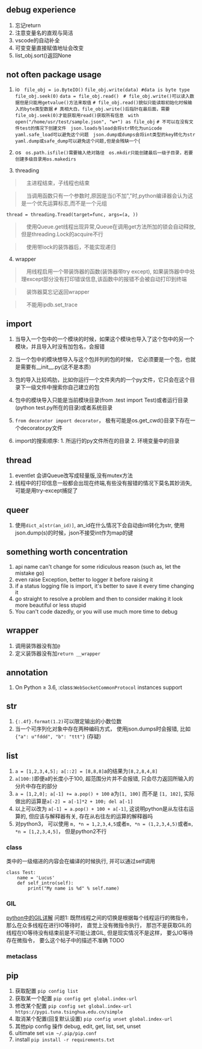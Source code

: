 ## debug experience
1. 忘记return
2. 注意变量名的直观与简洁
3. vscode的自动补全
4. 可变变量直接赋值地址会改变
5. list_obj.sort()返回None



## not often package usage
1. io
&#160;
`file_obj = io.ByteIO()`
`file_obj.write(data) #data is byte type`
`file_obj.seek(0)`
`data = file_obj.read()`
&#160;
`# file_obj.write()可以读入数据但是只能用getvalue()方法来取值`
`# file_obj.read()貌似只能读取初始化时候输入的byte类型数据`
`# 真相大白，file_obj.write()后指针在最后面，需要file_obj.seek(0)才能获取用read()获取所有信息`
&#160;
`with open("/home/usr/test/sample.json", "w+") as file_obj`
`# 不可以在没有文件test的情况下创建文件`
&#160;
`json.loads与load会将str转化为unicode`
`yaml.safe_load可以避免这个问题`
&#160;
`json.dump或dumps会将int类型的key转化为str `
`yaml.dump或safe_dump可以避免这个问题,但是会残缺一个{`

2. os
&#160;
`os.path.isfile()需要输入绝对路径`
&#160;
`os.mkdir只能创建最后一级子目录，若要创建多级目录用os.makedirs`

&#160;
3. threading
> &emsp;主进程结束，子线程也结束

> &emsp;当调用函数只有一个参数时,原因是当()不加","时,python编译器会认为这是一个优先运算标志,而不是一个元组

`thread = threading.Tread(target=func, args=(a, ))`

> &emsp;使用Queue.get线程出现异常,Queue在调用get方法所加的锁会自动释放,但是threading.Lock的acquire不行

> &emsp;使用带lock的装饰器后，不能实现递归

4. wrapper
> &emsp;用线程启用一个带装饰器的函数(装饰器带try except), 如果装饰器中中处理except部分没有打印错误信息,该函数中的报错不会被自动打印到终端

> &emsp;装饰器莫忘记返回wrapper

> &emsp;不能用ipdb.set_trace

## import
1. 当导入一个包中的一个模块的时候，如果这个模块也导入了这个包中的另一个模块，并且导入时没有加包名，会报错
2. 当一个包中的模块想导入与这个包并列的包的时候， 它必须要是一个包，也就是需要有__init__.py(这不是本质)
3. 包的导入比较鸡肋，比如你运行一个文件夹内的一个py文件，它只会在这个目录下一级文件中搜索你自己建立的包
4. 包中的模块导入只能是当前模块目录(from .test import Test)或者运行目录(python test.py所在的目录)或者系统目录
5. `from decorator import decorator`， 极有可能是os.get_cwd()目录下存在一个decorator.py文件

6. import的搜索顺序: 1. 所运行的py文件所在的目录 2. 环境变量中的目录

## thread
1. eventlet 会讲Queue改写成轻量版,没有mutex方法
2. 线程中的打印信息一般都会出现在终端,有些没有报错的情况下莫名其妙消失,可能是用try-except捕捉了

## queer

1. 使用`dict_a[str(an_id)]`, an_id在什么情况下会自动由int转化为str, 使用json.dump(s)的时候，json不接受int作为map的键

## something worth concentration
1. api name can't change for some ridiculous reason (such as, let the mistake go)
2. even raise Exception, better to logger it before raising it
3. if a status logging file is import, it's better to save it every time changing it
4. go straight to resolve a problem and then to consider making it look more beautiful or less stupid
5. You can't code dazedly, or you will use much more time to debug

## wrapper
1. 调用装饰器没有加`@`
2. 定义装饰器没有加`return __wrapper`

## annotation
1. On Python ≥ 3.6, :class:`WebSocketCommonProtocol` instances support


## str
1. `{:.4f}.format(1.2)`可以限定输出的小数位数
2. 当一个可序列化对象中存在两种编码方式， 使用json.dumps时会报错, 比如`{"a": u"fddd", "b": "ttt"}` (存疑)


## list
1. `a = [1,2,3,4,5]; a[::2] = [8,8,8]`a的结果为`[8,2,8,4,8]`
2. `a[100:]`即便a的长度小于100, 超范围分片并不会报错, 只会尽力返回所输入的分片中存在的部分
3. `a = [1,2,0]; a[-1] += a.pop() + 100` a为`[1, 100]` 而不是 `[1, 102]`, 实际做出的运算是`a[-2] = a[-1]*2 + 100; del a[-1]`
4. 以上可以改为 `a[-1] = a.pop() + 100 + a[-1]`, 这说明python是从左往右运算的, 但应该与解释器有关, 存在从右往左的运算的解释器吗
5. 对python3， 可以使用 `m, *n = 1,2,3,4,5`或者`m, *n = (1,2,3,4,5)`或者`m, *n = [1,2,3,4,5]`， 但是python2不行

### class
类中的一级缩进的内容会在编译的时候执行, 并可以通过self调用
```
class Test:
    name = 'Lucus'
    def self_intro(self):
        print("My name is %d" % self.name)
```
### GIL
[python中的GIL详解](https://www.cnblogs.com/SuKiWX/p/8804974.html)
问题1: 既然线程之间的切换是根据每个线程运行的微指令， 那么在众多线程在进行IO等待时， 直觉上没有微指令执行， 
    那岂不是获取GIL的线程在IO等待没有结束前是不可能让渡GIL, 但是现实情况不是这样， 要么IO等待存在微指令， 
    要么这个帖子中的描述不准确 TODO


### metaclass

## pip
1. 获取配置
`pip config list`
2. 获取某一个配置
`pip config get global.index-url`
3. 修改某个配置
`pip config set global.index-url https://pypi.tuna.tsinghua.edu.cn/simple`
4. 取消某个配置(回复默认设置)
`pip config unset global.index-url`
5. 其他pip config 操作 debug, edit, get, list, set, unset
6. ultimate set
`vim ~/.pip/pip.conf`
7. install
`pip install -r requirements.txt`